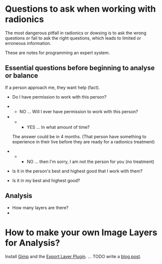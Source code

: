# Questions to ask when working with radionics
The most dangerous pitfall in radionics or dowsing is to ask the wrong questions or fail to ask the right questions, 
which leads to limited or erroneous information.

These are notes for programming an expert system.

## Essential questions before beginning to analyse or balance
If a person approach me, they want help (fact).

* Do I have permission to work with this person?
* * NO ... Will I ever have permission to work with this person?
* * * YES ... In what amount of time?

  The answer could be in 4 months.
(That person have something to experience in their live before they are ready for a radionics treatment)

* * * NO ... then I'm sorry, I am not the person for you (no treatment)
* Is it in the person's best and highest good that I work with them?
* Is it in my best and highest good?

## Analysis

* How many layers are there?
* 


# How to make your own Image Layers for Analysis?
Install [Gimp](https://gimp.org) and the [Export Layer Plugin](https://github.com/khalim19/gimp-plugin-export-layers/releases).
... TODO write a [blog post](https://radionics.home.blog/).
